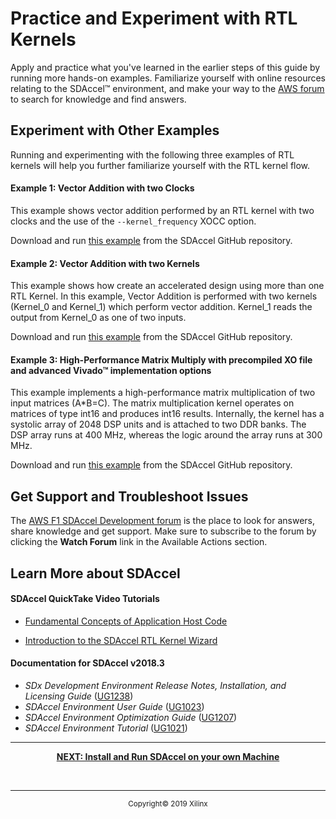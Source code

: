 # Practice and Experiment with RTL Kernels

Apply and practice what you've learned in the earlier steps of this guide by running more hands-on examples. Familiarize yourself with online resources relating to the SDAccel™ environment, and make your way to the [AWS forum](https://forums.aws.amazon.com/forum.jspa?forumID=243) to search for knowledge and find answers.

## Experiment with Other Examples

Running and experimenting with the following three examples of RTL kernels will help you further familiarize yourself with the RTL kernel flow.

#### Example 1: Vector Addition with two Clocks

This example shows vector addition performed by an RTL kernel with two clocks and the use of the `--kernel_frequency` XOCC option.

Download and run [this example](https://github.com/Xilinx/SDAccel_Examples/tree/2018.2/getting_started/rtl_kernel/rtl_vadd_2clks) from the SDAccel GitHub repository.



#### Example 2: Vector Addition with two Kernels

This example shows how create an accelerated design using more than one RTL Kernel. In this example, Vector Addition is performed with two kernels (Kernel_0 and Kernel_1) which perform vector addition. Kernel_1 reads the output from Kernel_0 as one of two inputs.

Download and run [this example](https://github.com/Xilinx/SDAccel_Examples/tree/2018.2/getting_started/rtl_kernel/rtl_vadd_2kernels) from the SDAccel GitHub repository.

#### Example 3: High-Performance Matrix Multiply with precompiled XO file and advanced Vivado™ implementation options

This example implements a high-performance matrix multiplication of two input matrices (A*B=C). The matrix multiplication kernel operates on matrices of type int16 and produces int16 results. Internally, the kernel has a systolic array of 2048 DSP units and is attached to two DDR banks. The DSP array runs at 400 MHz, whereas the logic around the array runs at 300 MHz.

Download and run [this example](https://github.com/Xilinx/SDAccel_Examples/tree/2018.2/acceleration/high_perf_mat_mult) from the SDAccel GitHub repository.


## Get Support and Troubleshoot Issues

The [AWS F1 SDAccel Development forum](https://forums.aws.amazon.com/forum.jspa?forumID=243) is the place to look for answers, share knowledge and get support. Make sure to subscribe to the forum by clicking the **Watch Forum** link in the Available Actions section.



## Learn More about SDAccel

#### SDAccel QuickTake Video Tutorials

* [Fundamental Concepts of Application Host Code](https://www.xilinx.com/video/hardware/concepts-of-application-host-code.html)

* [Introduction to the SDAccel RTL Kernel Wizard](https://www.xilinx.com/video/software/intro-sdaccel-rtl-kernel-wizard.html)

#### Documentation for SDAccel v2018.3

* _SDx Development Environment Release Notes, Installation, and Licensing Guide_ ([UG1238](https://www.xilinx.com/cgi-bin/docs/rdoc?v=replace;d=ug1238-sdx-rnil.pdf))
* _SDAccel Environment User Guide_ ([UG1023](https://www.xilinx.com/cgi-bin/docs/rdoc?v=replace;d=ug1023-sdaccel-user-guide.pdf))
* _SDAccel Environment Optimization Guide_ ([UG1207](https://www.xilinx.com/cgi-bin/docs/rdoc?v=replace;d=ug1207-sdaccel-optimization-guide.pdf))
* _SDAccel Environment Tutorial_ ([UG1021](https://www.xilinx.com/cgi-bin/docs/rdoc?v=replace;d=ug1021-sdaccel-intro-tutorial.pdf))

<hr/>
<p align="center"><b>
<a href="STEP5.md">NEXT: Install and Run SDAccel on your own Machine</a>
</b></p>
<br>
<hr/>
<p align="center"><sup>Copyright&copy; 2019 Xilinx</sup></p>
